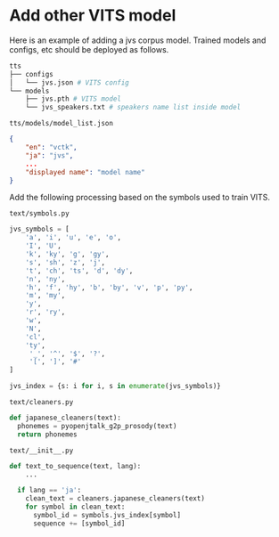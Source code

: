 # Add other VITS model

Here is an example of adding a jvs corpus model.
Trained models and configs, etc should be deployed as follows.

```bash
tts
├── configs
│   └── jvs.json # VITS config
└── models
    ├── jvs.pth # VITS model
    └── jvs_speakers.txt # speakers name list inside model

```

`tts/models/model_list.json`
```json
{
    "en": "vctk",
    "ja": "jvs",
    ...
    "displayed name": "model name"
}
```


Add the following processing based on the symbols used to train VITS.

`text/symbols.py`
```python
jvs_symbols = [
    'a', 'i', 'u', 'e', 'o',
    'I', 'U',
    'k', 'ky', 'g', 'gy',
    's', 'sh', 'z', 'j',
    't', 'ch', 'ts', 'd', 'dy',
    'n', 'ny',
    'h', 'f', 'hy', 'b', 'by', 'v', 'p', 'py',
    'm', 'my',
    'y',
    'r', 'ry',
    'w',
    'N',
    'cl',
    'ty',
     '_', '^', '$', '?',
     '[', ']', '#'
]

jvs_index = {s: i for i, s in enumerate(jvs_symbols)}
```

`text/cleaners.py`
```python
def japanese_cleaners(text):
  phonemes = pyopenjtalk_g2p_prosody(text)
  return phonemes
```

`text/__init__.py`
```python
def text_to_sequence(text, lang):
    ...

  if lang == 'ja':
    clean_text = cleaners.japanese_cleaners(text)
    for symbol in clean_text:
      symbol_id = symbols.jvs_index[symbol]
      sequence += [symbol_id]
```